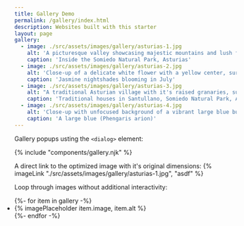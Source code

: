 ```yaml
---
title: Gallery Demo
permalink: /gallery/index.html
description: Websites built with this starter
layout: page
gallery:
  - image: ./src/assets/images/gallery/asturias-1.jpg
    alt: 'A picturesque valley showcasing majestic mountains and lush forests, creating a serene and captivating landscape'
    caption: 'Inside the Somiedo Natural Park, Asturias'
  - image: ./src/assets/images/gallery/asturias-2.jpg
    alt: 'Close-up of a delicate white flower with a yellow center, surrounded by green leaves'
    caption: 'Jasmine nightshades blooming in July'
  - image: ./src/assets/images/gallery/asturias-3.jpg
    alt: "A traditional Asturian village with it's raised granaries, surrounded by lush green hills and mountains"
    caption: 'Traditional houses in Santullano, Somiedo Natural Park, Asturias'
  - image: ./src/assets/images/gallery/asturias-4.jpg
    alt: 'Close-up with unfocused background of a vibrant large blue butterfly gracefully perched on a delicate flower amidst lush green grass'
    caption: 'A large blue (Phengaris arion)'
---
```


Gallery popups usting the `<dialog>` element:

{% include "components/gallery.njk" %}

A direct link to the optimized image with it's original dimensions:
{% imageLink "./src/assets/images/gallery/asturias-1.jpg", "asdf" %}

Loop through images without additional interactivity:

<ul class="gallery"
  role="list" style="padding: 0;">
{%- for item in gallery -%}
  <li>
    {% imagePlaceholder item.image, item.alt %}
  </li>
{%- endfor -%}
</ul>